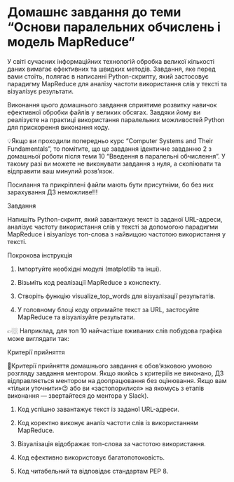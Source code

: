 # Домашнє завдання до теми “Основи паралельних обчислень і модель MapReduce“

У світі сучасних інформаційних технологій обробка великої кількості даних вимагає ефективних та швидких методів. Завдання, яке перед вами стоїть, полягає в написанні Python-скрипту, який застосовує парадигму MapReduce для аналізу частоти використання слів у тексті та візуалізує результати.

Виконання цього домашнього завдання сприятиме розвитку навичок ефективної обробки файлів у великих обсягах. Завдяки йому ви реалізуєте на практиці використання паралельних можливостей Python для прискорення виконання коду.

💡Якщо ви проходили попередньо курс “Computer Systems and Their Fundamentals”, то помітите, що це завдання ідентичне завданню 2 з домашньої роботи після теми 10 “Введення в паралельні обчислення”. У такому разі ви можете не виконувати завдання з нуля, а скопіювати та відправити ваш минулий розв’язок. 

Посилання та прикріплені файли мають бути присутніми, бо без них зарахування ДЗ неможливе!!!

Завдання

Напишіть Python-скрипт, який завантажує текст із заданої URL-адреси, аналізує частоту використання слів у тексті за допомогою парадигми MapReduce і візуалізує топ-слова з найвищою частотою використання у тексті.

Покрокова інструкція

1. Імпортуйте необхідні модулі (matplotlib та інші).

2. Візьміть код реалізації MapReduce з конспекту.

3. Створіть функцію visualize_top_words для візуалізації результатів.

4. У головному блоці коду отримайте текст за URL, застосуйте MapReduce та візуалізуйте результати.

👉🏼 Наприклад, для топ 10 найчастіше вживаних слів побудова графіка може виглядати так:



Критерії прийняття

 📌Критерії прийняття домашнього завдання є обов’язковою умовою розгляду завдання ментором. Якщо якийсь з критеріїв не виконано, ДЗ відправляється ментором на доопрацювання без оцінювання. Якщо вам «тільки уточнити»😉 або ви «застопорилися» на якомусь з етапів виконання — звертайтеся до ментора у Slack).
1. Код успішно завантажує текст із заданої URL-адреси.

2. Код коректно виконує аналіз частоти слів із використанням MapReduce.

3. Візуалізація відображає топ-слова за частотою використання.

4. Код ефективно використовує багатопотоковість.

5. Код читабельний та відповідає стандартам PEP 8.
